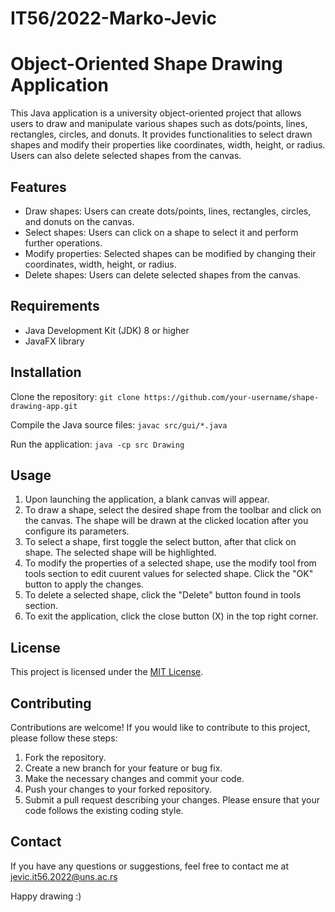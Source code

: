 # IT56/2022-Marko-Jevic

# Object-Oriented Shape Drawing Application
This Java application is a university object-oriented project that allows users to draw and manipulate various shapes such as dots/points, lines, rectangles, circles, and donuts. It provides functionalities to select drawn shapes and modify their properties like coordinates, width, height, or radius. Users can also delete selected shapes from the canvas.

## Features
- Draw shapes: Users can create dots/points, lines, rectangles, circles, and donuts on the canvas.
- Select shapes: Users can click on a shape to select it and perform further operations.
- Modify properties: Selected shapes can be modified by changing their coordinates, width, height, or radius.
- Delete shapes: Users can delete selected shapes from the canvas.
  
## Requirements
- Java Development Kit (JDK) 8 or higher
- JavaFX library
  
## Installation
Clone the repository:
`git clone https://github.com/your-username/shape-drawing-app.git`

Compile the Java source files:
`javac src/gui/*.java`

Run the application:
`java -cp src Drawing`

## Usage
1. Upon launching the application, a blank canvas will appear.
2. To draw a shape, select the desired shape from the toolbar and click on the canvas. The shape will be drawn at the clicked location after you configure its parameters.
3. To select a shape, first toggle the select button, after that click on shape. The selected shape will be highlighted.
4. To modify the properties of a selected shape, use the modify tool from tools section to edit cuurent values for selected shape. Click the "OK" button to apply the changes.
5. To delete a selected shape, click the "Delete" button found in tools section.
6. To exit the application, click the close button (X) in the top right corner.

## License
This project is licensed under the [MIT License](https://www.mit.edu/~amini/LICENSE.md).

## Contributing
Contributions are welcome! If you would like to contribute to this project, please follow these steps:
1. Fork the repository.
2. Create a new branch for your feature or bug fix.
3. Make the necessary changes and commit your code.
4. Push your changes to your forked repository.
5. Submit a pull request describing your changes.
Please ensure that your code follows the existing coding style.

## Contact
If you have any questions or suggestions, feel free to contact me at [jevic.it56.2022@uns.ac.rs](mailto:jevic.it56.2022@uns.ac.rs)


Happy drawing :)
